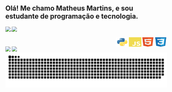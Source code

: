 ## Olá! Me chamo Matheus Martins, e sou estudante de programação e tecnologia.

<a href="https://github.com/matheusc-25/github-readme-stats">
  <img height=165 align="center" src="https://github-readme-stats.vercel.app/api?username=matheusc-25&theme=dark" />
</a>
<a href="https://github.com/matheusc-25/convoychat">
  <img height=165 align="center" src="https://github-readme-stats.vercel.app/api/top-langs?username=matheusc-25&layout=compact&langs_count=16&card_width=320&theme=dark" />
</a>

<div style="display: inline_block"><br>
  <img align="right" alt="Rafa-CSS" height="30" width="40" src="https://raw.githubusercontent.com/devicons/devicon/master/icons/css3/css3-original.svg">
  <img align="right" alt="Rafa-HTML" height="30" width="40" src="https://raw.githubusercontent.com/devicons/devicon/master/icons/html5/html5-original.svg">
  <img align="right" alt="Rafa-Js" height="30" width="40" src="https://raw.githubusercontent.com/devicons/devicon/master/icons/javascript/javascript-plain.svg">
  <img align="right" alt="Rafa-Python" height="30" width="40" src="https://raw.githubusercontent.com/devicons/devicon/master/icons/python/python-original.svg">
  
</div>
  
  ##
 
<div> 
  <a href = "mailto:contatoteozinmartins@gmail.com"><img src="https://img.shields.io/badge/-Gmail-%23333?style=for-the-badge&logo=gmail&logoColor=white" target="_blank"></a>
  <a href="www.linkedin.com/in/matheus-cardoso-martins-254b3a1b3" target="_blank"><img src="https://img.shields.io/badge/-LinkedIn-%230077B5?style=for-the-badge&logo=linkedin&logoColor=white" target="_blank"></a> 
  
</div>

<picture align="center">
  <source media="(prefers-color-scheme: dark)" srcset="https://raw.githubusercontent.com/matheusc-25/matheusc-25/output/github-contribution-grid-snake-dark.svg">
  <source media="(prefers-color-scheme: light)" srcset="https://raw.githubusercontent.com/matheusc-25/matheusc-25/output/github-contribution-grid-snake-dark.svg">
  <img align="center" alt="github contribution grid snake animation" src="https://raw.githubusercontent.com/matheusc-25/matheusc-25/output/github-contribution-grid-snake.svg">
</picture>
